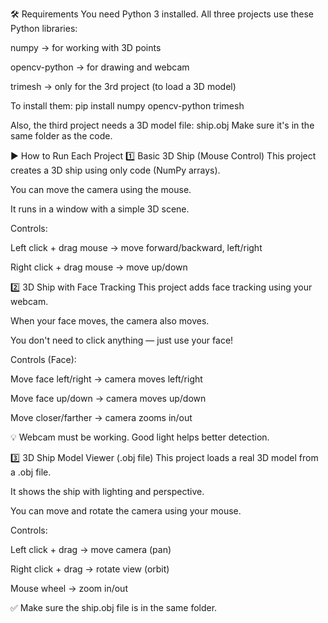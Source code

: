 🛠 Requirements
You need Python 3 installed.
All three projects use these Python libraries:

numpy → for working with 3D points

opencv-python → for drawing and webcam

trimesh → only for the 3rd project (to load a 3D model)

To install them:
pip install numpy opencv-python trimesh

Also, the third project needs a 3D model file: ship.obj
Make sure it's in the same folder as the code.

▶️ How to Run Each Project
1️⃣ Basic 3D Ship (Mouse Control)
This project creates a 3D ship using only code (NumPy arrays).

You can move the camera using the mouse.

It runs in a window with a simple 3D scene.

Controls:

Left click + drag mouse → move forward/backward, left/right

Right click + drag mouse → move up/down

2️⃣ 3D Ship with Face Tracking
This project adds face tracking using your webcam.

When your face moves, the camera also moves.

You don't need to click anything — just use your face!

Controls (Face):

Move face left/right → camera moves left/right

Move face up/down → camera moves up/down

Move closer/farther → camera zooms in/out

💡 Webcam must be working. Good light helps better detection.

3️⃣ 3D Ship Model Viewer (.obj file)
This project loads a real 3D model from a .obj file.

It shows the ship with lighting and perspective.

You can move and rotate the camera using your mouse.

Controls:

Left click + drag → move camera (pan)

Right click + drag → rotate view (orbit)

Mouse wheel → zoom in/out

✅ Make sure the ship.obj file is in the same folder.


